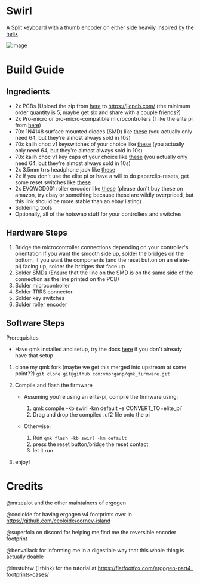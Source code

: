# Swirl
A Split keyboard with a thumb encoder on either side heavily inspired by the [helix](https://github.com/MakotoKurauchi/helix)

![image](https://github.com/vmorganp/swirl/assets/31448722/9350e84f-a610-44ec-b03f-c2fa4a79058a)

# Build Guide
## Ingredients
- 2x PCBs (Upload the zip from [here](./v0/ergogen_output/gerber.zip) to https://jlcpcb.com/ (the minimum order quantity is 5, maybe get six and share with a couple friends?)
- 2x Pro-micro or pro-micro-compatible microcontrollers (I like the elite pi from [here](https://www.littlekeyboards.com/products/elite-pi))
- 70x 1N4148 surface mounted diodes (SMD) like [these](https://www.diykeyboards.com/parts/product/p1n4148-smd-diodes-10pcs) (you actually only need 64, but they're almost always sold in 10s)
- 70x kailh choc v1 keyswitches of your choice like [these](https://www.littlekeyboards.com/collections/keyboard-switches/products/kailh-choc-low-profile-switches) (you actually only need 64, but they're almost always sold in 10s)
- 70x kailh choc v1 key caps of your choice like [these](https://www.littlekeyboards.com/collections/keycaps/products/mbk-choc-low-profile-keycaps?variant=39466488660035) (you actually only need 64, but they're almost always sold in 10s)
- 2x 3.5mm trrs headphone jack like [these](https://www.diykeyboards.com/parts/product/pj320a)
- 2x If you don't use the elite pi or have a will to do paperclip-resets, get some reset switches like [these](https://www.diykeyboards.com/parts/electronics/product/p3-5-x-6mm-vertical-tactile-microswitch)
- 2x EVQWGD001 roller encoder like [these](https://www.amazon.com/Encoder-Wheel-Switch-6-pin-EVQWGD001/dp/B0995GCFSX/ref=sr_1_2?keywords=EVQWGD001&sr=8-2) (please don't buy these on amazon, try ebay or something because these are wildly overpriced, but this link should be more stable than an ebay listing)
- Soldering tools
- Optionally, all of the hotswap stuff for your controllers and switches

## Hardware Steps
1. Bridge the microcontroller connections depending on your controller's orientation
    If you want the smooth side up, solder the bridges on the bottom, if you want the components (and the reset button on an eliete-pi) facing up, solder the bridges that face up
1. Solder SMDs (Ensure that the line on the SMD is on the same side of the connection as the line printed on the PCB)
1. Solder microcontroller
1. Solder TRRS connector
1. Solder key switches
1. Solder roller encoder

## Software Steps
Prerequisites
- Have qmk installed and setup, try the docs [here](https://docs.qmk.fm/#/newbs_getting_started) if you don't already have that setup

1. clone my qmk fork (maybe we get this merged into upstream at some point??)
`git clone git@github.com:vmorganp/qmk_firmware.git`

1. Compile and flash the firmware
    - Assuming you're using an elite-pi, compile the firmware using:
        1. qmk compile -kb swirl -km default -e CONVERT_TO=elite_pi`
        1. Drag and drop the compiled <filename>.uf2 file onto the pi

    - Otherwise:
        1. Run `qmk flash -kb swirl -km default`
        1. press the reset button/bridge the reset contact
        1. let it run

1. enjoy!

# Credits
@mrzealot and the other maintainers of ergogen

@ceoloide for having ergogen v4 footprints over in https://github.com/ceoloide/corney-island

@superfola on discord for helping me find me the reversible encoder footprint

@benvallack for informing me in a digestible way that this whole thing is actually doable

@imstubtw (i think) for the tutorial at https://flatfootfox.com/ergogen-part4-footprints-cases/

